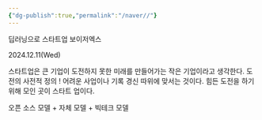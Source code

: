 ```yaml
---
{"dg-publish":true,"permalink":"/naver//"}
---
```


딥러닝으로 스타트업
보이저엑스

2024.12.11(Wed)

스타트업은 큰 기업이 도전하지 못한 미래를 만들어가는 작은 기업이라고 생각한다.
도전의 사전적 정의 ! 어려운 사업이나 기록 경신 따위에 맞서는 것이다.
힘든 도전을 하기 위해 모인 곳이 스타트 업이다.

오픈 소스 모델 + 자체 모델 + 빅테크 모델